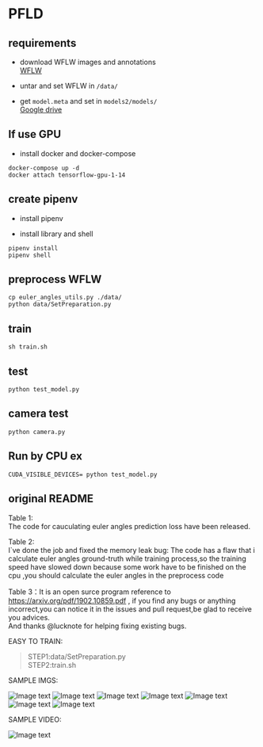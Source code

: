# PFLD

## requirements
 - download WFLW images and annotations  
 [WFLW](https://wywu.github.io/projects/LAB/WFLW.html)

 - untar and set WFLW in `/data/`  
 - get `model.meta` and set in `models2/models/`  
 [Google drive](https://drive.google.com/open?id=1Ol-JWNS3bVTD3hV6aIbTm6cNzGOWiw2U)  

## If use GPU
  - install docker and docker-compose
  ```
  docker-compose up -d
  docker attach tensorflow-gpu-1-14
  ```
 
## create pipenv 
 - install pipenv  

 - install library and shell  
 ```
 pipenv install
 pipenv shell
 ```

## preprocess WFLW
```
cp euler_angles_utils.py ./data/
python data/SetPreparation.py
```

## train
```
sh train.sh
```

## test
```
python test_model.py
```

## camera test
```
python camera.py
```

## Run by CPU ex
```
CUDA_VISIBLE_DEVICES= python test_model.py
```


## original README
Table 1:  
  The code for cauculating euler angles prediction loss have been released.

Table 2:     
  I`ve done the job and fixed the memory leak bug:
  The code has a flaw that i calculate euler angles ground-truth while training process,so the training speed have slowed down because  some work have to be finished on the cpu ,you should calculate the euler angles in the preprocess code    
      
Table 3：It is an open surce program reference to https://arxiv.org/pdf/1902.10859.pdf , if you find any bugs or anything incorrect,you can notice it in the issues and pull request,be glad to receive you advices.     
And thanks @lucknote for helping fixing existing bugs.
  
EASY TO TRAIN:
>STEP1:data/SetPreparation.py  
>STEP2:train.sh
  
  
SAMPLE IMGS:  

 ![Image text](https://github.com/guoqiangqi/PFLD/blob/master/data/sample_imgs/10.jpg)
 ![Image text](https://github.com/guoqiangqi/PFLD/blob/master/data/sample_imgs/121.jpg)
 ![Image text](https://github.com/guoqiangqi/PFLD/blob/master/data/sample_imgs/17.jpg)
 ![Image text](https://github.com/guoqiangqi/PFLD/blob/master/data/sample_imgs/19.jpg)
 ![Image text](https://github.com/guoqiangqi/PFLD/blob/master/data/sample_imgs/21.jpg)
 ![Image text](https://github.com/guoqiangqi/PFLD/blob/master/data/sample_imgs/52.jpg)
 ![Image text](https://github.com/guoqiangqi/PFLD/blob/master/data/sample_imgs/7.jpg)
        
 SAMPLE VIDEO:  

 ![Image text](data/sample_imgs/ucgif_20190809185908.gif)
